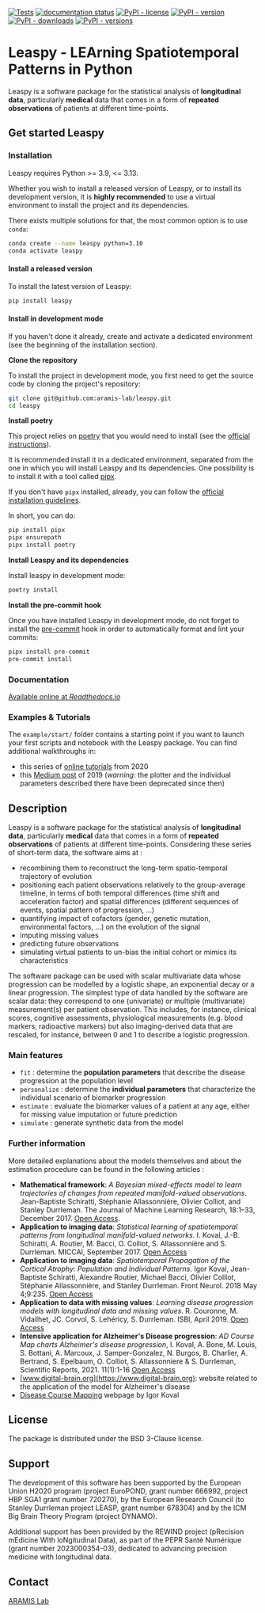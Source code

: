 [![Tests](https://github.com/aramis-lab/leaspy/actions/workflows/test.yaml/badge.svg)](https://github.com/aramis-lab/leaspy/actions/workflows/test.yaml)
[![documentation status](https://readthedocs.org/projects/leaspy/badge/)](https://leaspy.readthedocs.io)
[![PyPI - license](https://img.shields.io/pypi/l/leaspy)](https://opensource.org/licenses/BSD-3-Clause)
[![PyPI - version](https://img.shields.io/pypi/v/leaspy)](https://pypi.org/project/leaspy/)
[![PyPI - downloads](https://img.shields.io/pypi/dm/leaspy)](https://pypi.org/project/leaspy/)
[![PyPI - versions](https://img.shields.io/pypi/pyversions/leaspy)](https://pypi.org/project/leaspy/)

# Leaspy - LEArning Spatiotemporal Patterns in Python

Leaspy is a software package for the statistical analysis of **longitudinal data**, particularly **medical** data that comes in a form of **repeated observations** of patients at different time-points.

## Get started Leaspy

### Installation

Leaspy requires Python >= 3.9, <= 3.13.

Whether you wish to install a released version of Leaspy, or to install its development version, it is **highly recommended** to use a virtual environment to install the project and its dependencies.

There exists multiple solutions for that, the most common option is to use `conda`:

```bash
conda create --name leaspy python=3.10
conda activate leaspy
```

#### Install a released version

To install the latest version of Leaspy:

```bash
pip install leaspy
```

#### Install in development mode

If you haven't done it already, create and activate a dedicated environment (see the beginning of the installation section). 

**Clone the repository**

To install the project in development mode, you first need to get the source code by cloning the project's repository:

```bash
git clone git@github.com:aramis-lab/leaspy.git
cd leaspy
```

**Install poetry**

This project relies on [poetry](https://python-poetry.org) that you would need to install (see the [official instructions](https://python-poetry.org/docs/#installation)).

It is recommended install it in a dedicated environment, separated from the one in which you will install Leaspy and its dependencies. One possibility is to install it with a tool called [pipx](https://pipx.pypa.io/stable/).

If you don't have `pipx` installed, already, you can follow the [official installation guidelines](https://pipx.pypa.io/stable/installation/).

In short, you can do:

```bash
pip install pipx
pipx ensurepath
pipx install poetry
```

**Install Leaspy and its dependencies**

Install leaspy in development mode:

```bash
poetry install
```

**Install the pre-commit hook**

Once you have installed Leaspy in development mode, do not forget to install the [pre-commit](https://pre-commit.com) hook in order to automatically format and lint your commits:

```bash
pipx install pre-commit
pre-commit install
```

### Documentation

[Available online at _Readthedocs.io_](https://leaspy.readthedocs.io)

### Examples & Tutorials

The `example/start/` folder contains a starting point if you want to launch your first scripts and notebook with the Leaspy package.
You can find additional walkthroughs in:
- this series of [online tutorials](https://disease-progression-modelling.github.io/pages/notebooks/disease_course_mapping/disease_course_mapping.html) from 2020
- this [Medium post](https://medium.com/@igoroa/analysis-of-longitudinal-data-made-easy-with-leaspy-f8d529fcb5f8) of 2019 (_warning_: the plotter and the individual parameters described there have been deprecated since then)

## Description
Leaspy is a software package for the statistical analysis of **longitudinal data**, particularly **medical** data that comes in a form of **repeated observations** of patients at different time-points.
Considering these series of short-term data, the software aims at :
- recombining them to reconstruct the long-term spatio-temporal trajectory of evolution
- positioning each patient observations relatively to the group-average timeline, in terms of both temporal differences (time shift and acceleration factor) and spatial differences (different sequences of events, spatial pattern of progression, ...)
- quantifying impact of cofactors (gender, genetic mutation, environmental factors, ...) on the evolution of the signal
- imputing missing values
- predicting future observations
- simulating virtual patients to un-bias the initial cohort or mimics its characteristics

The software package can be used with scalar multivariate data whose progression can be modelled by a logistic shape, an exponential decay or a linear progression.
The simplest type of data handled by the software are scalar data: they correspond to one (univariate) or multiple (multivariate) measurement(s) per patient observation.
This includes, for instance, clinical scores, cognitive assessments, physiological measurements (e.g. blood markers, radioactive markers) but also imaging-derived data that are rescaled, for instance, between 0 and 1 to describe a logistic progression.

### Main features
- `fit` : determine the **population parameters** that describe the disease progression at the population level
- `personalize` : determine the **individual parameters** that characterize the individual scenario of biomarker progression
- `estimate` : evaluate the biomarker values of a patient at any age, either for missing value imputation or future prediction
- `simulate` : generate synthetic data from the model

### Further information
More detailed explanations about the models themselves and about the estimation procedure can be found in the following articles :

- **Mathematical framework**: *A Bayesian mixed-effects model to learn trajectories of changes from repeated manifold-valued observations*. Jean-Baptiste Schiratti, Stéphanie Allassonnière, Olivier Colliot, and Stanley Durrleman. The Journal of Machine Learning Research, 18:1–33, December 2017. [Open Access](https://hal.archives-ouvertes.fr/hal-01540367).
- **Application to imaging data**: *Statistical learning of spatiotemporal patterns from longitudinal manifold-valued networks*. I. Koval, J.-B. Schiratti, A. Routier, M. Bacci, O. Colliot, S. Allassonnière and S. Durrleman. MICCAI, September 2017. [Open Access](https://hal.archives-ouvertes.fr/hal-01540828)
- **Application to imaging data**: *Spatiotemporal Propagation of the Cortical Atrophy: Population and Individual Patterns*. Igor Koval, Jean-Baptiste Schiratti, Alexandre Routier, Michael Bacci, Olivier Colliot, Stéphanie Allassonnière, and Stanley Durrleman. Front Neurol. 2018 May 4;9:235. [Open Access](https://hal.inria.fr/hal-01910400)
- **Application to data with missing values**: *Learning disease progression models with longitudinal data and missing values*. R. Couronne, M. Vidailhet, JC. Corvol, S. Lehéricy, S. Durrleman. ISBI, April 2019. [Open Access](https://hal.archives-ouvertes.fr/hal-02091571)
- **Intensive application for Alzheimer's Disease progression**: *AD Course Map charts Alzheimer's disease progression*, I. Koval, A. Bone, M. Louis, S. Bottani, A. Marcoux, J. Samper-Gonzalez, N. Burgos, B. Charlier, A. Bertrand, S. Epelbaum, O. Colliot, S. Allassonniere & S. Durrleman, Scientific Reports, 2021. 11(1):1-16 [Open Access](https://hal.inria.fr/hal-01964821)
- [www.digital-brain.org](https://www.digital-brain.org): website related to the application of the model for Alzheimer's disease
- [Disease Course Mapping](https://disease-progression-modelling.github.io/pages/models/disease_course_mapping.html) webpage by Igor Koval

## License
The package is distributed under the BSD 3-Clause license.

## Support
The development of this software has been supported by the European Union H2020 program (project EuroPOND, grant number 666992, project HBP SGA1 grant number 720270), by the European Research Council (to Stanley Durrleman project LEASP, grant number 678304) and by the ICM Big Brain Theory Program (project DYNAMO).

Additional support has been provided by the REWIND project (pRecision mEdicine WIth loNgitudinal Data), as part of the PEPR Santé Numérique (grant number 2023000354-03), dedicated to advancing precision medicine with longitudinal data.

## Contact
[ARAMIS Lab](https://www.aramislab.fr/)
